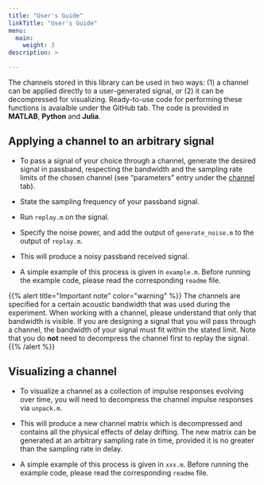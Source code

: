 ```yaml
---
title: "User's Guide"
linkTitle: "User's Guide"
menu:
  main:
    weight: 3
description: >

---
```


The channels stored in this library can be used in two ways: (1) a channel can be applied directly to a user-generated signal, or (2) it can be decompressed for visualizing. Ready-to-use code for performing these functions is avaialble under the GitHub tab. The code is provided in **MATLAB**, **Python** and **Julia**.

## Applying a channel to an arbitrary signal 

* To pass a signal of your choice through a channel, generate the desired signal in passband, respecting the bandwidth and the sampling rate limits of the chosen channel (see “parameters” entry under the [channel](/channels) tab).
* State the sampling frequency of your passband signal.
* Run `replay.m` on the signal. 
* Specify the noise power, and add the output of `generate_noise.m` to the output of `replay.m`. 
* This will produce a noisy passband received signal.

* A simple example of this process is given in `example.m`. Before running the example code, please read the corresponding `readme` file. 

{{% alert title="Important note" color="warning" %}}
The channels are specified for a certain acoustic bandwidth that was used during the experiment. When working with a channel, please understand that only that bandwidth is visible. If you are designing a signal that you will pass through a channel, the bandwidth of your signal must fit within the stated limit.  Note that you do **not** need to decompress the channel first to replay the signal.
{{% /alert %}}

## Visualizing a channel
* To visualize a channel as a collection of impulse responses evolving over time, you will need to decompress the channel impulse responses via `unpack.m`.
* This will produce a new channel matrix which is decompressed and contains all the physical effects of delay drifting. The new matrix can be generated at an arbitrary sampling rate in time, provided it is no greater than the sampling rate in delay. 

* A simple example of this process is given in `xxx.m`. Before running the example code, please read the corresponding `readme` file. 

